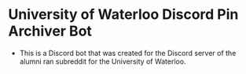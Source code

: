 # University of Waterloo Discord Pin Archiver Bot
* This is a Discord bot that was created for the Discord server of the alumni ran subreddit for the University of Waterloo. 
